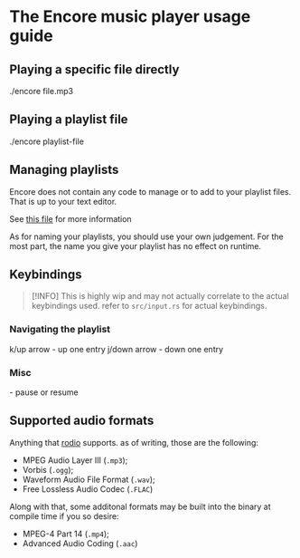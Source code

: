 # The Encore music player usage guide

## Playing a specific file directly

./encore file.mp3

## Playing a playlist file

./encore playlist-file

## Managing playlists

Encore does not contain any code to manage or to add to your playlist files. That is up to your text editor.

See [this file](./playlist.md) for more information

As for naming your playlists, you should use your own judgement. For the most part, the name you give your playlist has no effect on runtime.

## Keybindings

> [!INFO]
> This is highly wip and may not actually correlate to the actual keybindings used. refer to `src/input.rs` for actual keybindings.

### Navigating the playlist

k/up arrow   - up one entry
j/down arrow - down one entry

### Misc

<space> - pause or resume

## Supported audio formats

Anything that [rodio](https://github.com/RustAudio/rodio) supports. as of writing, those are the following:

- MPEG Audio Layer III (`.mp3`);
- Vorbis (`.ogg`);
- Waveform Audio File Format (`.wav`);
- Free Lossless Audio Codec (`.FLAC`)

Along with that, some additonal formats may be built into the binary at compile time if you so desire:

- MPEG-4 Part 14 (`.mp4`);
- Advanced Audio Coding (`.aac`)

